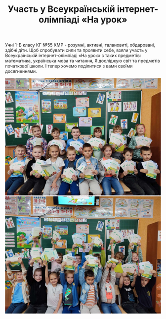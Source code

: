 ﻿---
title: Участь у Всеукраїнській інтернет-олімпіаді «На урок»
---

Учні 1-Б класу КГ №55 КМР - розумні, активні, талановиті, обдаровані, здібні діти. Щоб спробувати сили та проявити себе, взяли участь у Всеукраїнській інтернет-олімпіаді «На урок» з таких предметів: математика, українська мова та читання, Я досліджую світ та предметів початкової школи. І тепер хочемо поділитися з вами своїми досягненнями.

![](1.jpg)
![](2.jpg)
